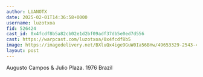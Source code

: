 ```yaml
---
author: LUANOTX
date: 2025-02-01T14:36:58+0000
username: luzotxoa
fid: 526424
cast_id: 0x4fcdf8b5a82cb02e1d2bf09adf37db5e0ed7d556
cast: https://warpcast.com/luzotxoa/0x4fcdf8b5
image: https://imagedelivery.net/BXluQx4ige9GuW0Ia56BHw/49653329-2543-441d-97c3-266ffe3ee700/original
layout: post
---
```

Augusto Campos  & Julio Plaza. 1976 Brazil  

<img src='https://imagedelivery.net/BXluQx4ige9GuW0Ia56BHw/49653329-2543-441d-97c3-266ffe3ee700/original' alt='' referrerpolicy='no-referrer'/>